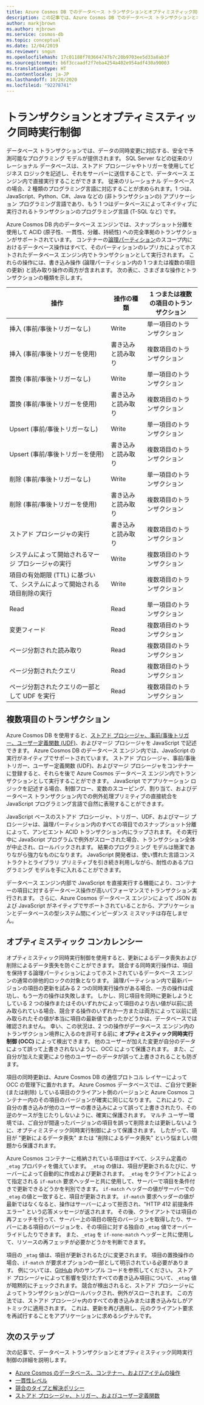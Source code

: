 ```yaml
---
title: Azure Cosmos DB でのデータベース トランザクションとオプティミスティック同時実行制御
description: この記事では、Azure Cosmos DB でのデータベース トランザクションとオプティミスティック同時実行制御について説明します。
author: markjbrown
ms.author: mjbrown
ms.service: cosmos-db
ms.topic: conceptual
ms.date: 12/04/2019
ms.reviewer: sngun
ms.openlocfilehash: 17c01188f783664747b7c20b9703ee5d33a8ab3f
ms.sourcegitcommit: b6f3ccaadf2f7eba4254a402e954adf430a90003
ms.translationtype: HT
ms.contentlocale: ja-JP
ms.lasthandoff: 10/20/2020
ms.locfileid: "92278741"
---
```

# <a name="transactions-and-optimistic-concurrency-control"></a>トランザクションとオプティミスティック同時実行制御

データベース トランザクションでは、データの同時変更に対応する、安全で予測可能なプログラミング モデルが提供されます。 SQL Server などの従来のリレーショナル データベースは、ストアド プロシージャやトリガーを使用してビジネス ロジックを記述し、それをサーバーに送信することで、データベース エンジン内で直接実行することができます。 従来のリレーショナル データベースの場合、2 種類のプログラミング言語に対応することが求められます。1 つは、JavaScript、Python、C#、Java などの (非トランザクションの) アプリケーション プログラミング言語であり、もう 1 つはデータベースによってネイティブに実行されるトランザクションのプログラミング言語 (T-SQL など) です。

Azure Cosmos DB 内のデータベース エンジンでは、スナップショット分離を使用して ACID (原子性、一貫性、分離、持続性) への完全準拠のトランザクションがサポートされています。 コンテナーの[論理パーティション](partitioning-overview.md)のスコープ内におけるデータベース操作はすべて、そのパーティションのレプリカによってホストされたデータベース エンジン内でトランザクションとして実行されます。 これらの操作には、書き込み操作 (論理パーティション内の 1 つまたは複数の項目の更新) と読み取り操作の両方が含まれます。 次の表に、さまざまな操作とトランザクションの種類を示します。

| **操作**  | **操作の種類** | **1 つまたは複数の項目のトランザクション** |
|---------|---------|---------|
| 挿入 (事前/事後トリガーなし) | Write | 単一項目のトランザクション |
| 挿入 (事前/事後トリガーを使用) | 書き込みと読み取り | 複数項目のトランザクション |
| 置換 (事前/事後トリガーなし) | Write | 単一項目のトランザクション |
| 置換 (事前/事後トリガーを使用) | 書き込みと読み取り | 複数項目のトランザクション |
| Upsert (事前/事後トリガーなし) | Write | 単一項目のトランザクション |
| Upsert (事前/事後トリガーを使用) | 書き込みと読み取り | 複数項目のトランザクション |
| 削除 (事前/事後トリガーなし) | Write | 単一項目のトランザクション |
| 削除 (事前/事後トリガーを使用) | 書き込みと読み取り | 複数項目のトランザクション |
| ストアド プロシージャの実行 | 書き込みと読み取り | 複数項目のトランザクション |
| システムによって開始されるマージ プロシージャの実行 | Write | 複数項目のトランザクション |
| 項目の有効期限 (TTL) に基づいて、システムによって開始される項目削除の実行 | Write | 複数項目のトランザクション |
| Read | Read | 単一項目のトランザクション |
| 変更フィード | Read | 複数項目のトランザクション |
| ページ分割された読み取り | Read | 複数項目のトランザクション |
| ページ分割されたクエリ | Read | 複数項目のトランザクション |
| ページ分割されたクエリの一部として UDF を実行 | Read | 複数項目のトランザクション |

## <a name="multi-item-transactions"></a>複数項目のトランザクション

Azure Cosmos DB を使用すると、[ストアド プロシージャ、事前/事後トリガー、ユーザー定義関数 (UDF)](stored-procedures-triggers-udfs.md)、およびマージ プロシージャを JavaScript で記述できます。 Azure Cosmos DB のデータベース エンジン内では、JavaScript の実行がネイティブでサポートされています。 ストアド プロシージャ、事前/事後トリガー、ユーザー定義関数 (UDF)、およびマージ プロシージャをコンテナーに登録すると、それらを後で Azure Cosmos データベース エンジン内でトランザクションとして実行することができます。 JavaScript でアプリケーション ロジックを記述する場合、制御フロー、変数のスコーピング、割り当て、およびデータベース トランザクション内での例外処理プリミティブの直接統合を JavaScript プログラミング言語で自然に表現することができます。

JavaScript ベースのストアド プロシージャ、トリガー、UDF、およびマージ プロシージャは、論理パーティション内のすべての項目でのスナップショット分離によって、アンビエント ACID トランザクション内にラップされます。 その実行中に JavaScript プログラムで例外がスローされた場合、トランザクション全体が中止され、ロールバックされます。 結果のプログラミング モデルは簡潔でありながら強力なものになります。 JavaScript 開発者は、使い慣れた言語コンストラクトとライブラリ プリミティブを引き続き利用しながら、耐性のあるプログラミング モデルを手に入れることができます。

データベース エンジン内部で JavaScript を直接実行する機能により、コンテナーの項目に対するデータベース操作が高いパフォーマンスでトランザクション実行されます。 さらに、Azure Cosmos データベース エンジンによって JSON および JavaScript がネイティブでサポートされていることから、アプリケーションとデータベースの型システム間にインピーダンス ミスマッチは存在しません。

## <a name="optimistic-concurrency-control"></a>オプティミスティック コンカレンシー

オプティミスティック同時実行制御を使用すると、更新によるデータ喪失および削除によるデータ喪失を防ぐことができます。 競合する同時実行操作は、項目を保持する論理パーティションによってホストされているデータベース エンジンの通常の排他的ロックの対象となります。 論理パーティション内で最新バージョンの項目の更新を試みる 2 つの同時実行操作がある場合、一方の操作は成功し、もう一方の操作は失敗します。 しかし、同じ項目を同時に更新しようとしている 2 つの操作またはそのいずれかによって項目のより古い値が以前に読み取られている場合、競合する操作のいずれか一方または両方によって以前に読み取られたその値が本当に項目の最新値であったかどうかは、データベースでは確認されません。 幸い、この状況は、2 つの操作がデータベース エンジン内のトランザクション境界に入るのを許可する前に **オプティミスティック同時実行制御 (OCC)** によって検出できます。 他のユーザーが加えた変更が自分のデータによって誤って上書きされないように、OCC によって保護されます。 また、ご自分が加えた変更により他のユーザーのデータが誤って上書きされることも防ぎます。

項目の同時更新は、Azure Cosmos DB の通信プロトコル レイヤーによって OCC の管理下に置かれます。 Azure Cosmos データベースでは、ご自分で更新 (または削除) している項目のクライアント側のバージョンと Azure Cosmos コンテナー内のその項目のバージョンが確実に同じになります。 これにより、ご自分の書き込みが他のユーザーの書き込みによって誤って上書きされたり、その逆のケースが生じたりしないように、確実に保護されます。 マルチ ユーザー環境では、ご自分が間違ったバージョンの項目を誤って削除または更新しないように、オプティミスティック同時実行制御によって保護されます。 したがって、項目が "更新によるデータ喪失" または "削除によるデータ喪失" という悩ましい問題から保護されます。

Azure Cosmos コンテナーに格納されている項目はすべて、システム定義の `_etag` プロパティを備えています。 `_etag` の値は、項目が更新されるたびに、サーバーによって自動的に作成および更新されます。 `_etag` をクライアントによって指定される `if-match` 要求ヘッダーと共に使用して、サーバーで項目を条件付きで更新できるどうかを判別できます。 `if-match` ヘッダーの値がサーバーでの `_etag` の値と一致すると、項目が更新されます。 `if-match` 要求ヘッダーの値が最新ではなくなると、操作はサーバーによって拒否され、"HTTP 412 前提条件エラー" という応答メッセージが返されます。 その後、クライアントでは項目の再フェッチを行って、サーバー上の項目の現在のバージョンを取得したり、サーバーにある項目のバージョンを、その項目に対する独自の `_etag` 値でオーバーライドしたりできます。 また、`_etag` を `if-none-match` ヘッダーと共に使用して、リソースの再フェッチが必要かどうかを判断できます。

項目の `_etag` 値は、項目が更新されるたびに変更されます。 項目の置換操作の場合、`if-match` が要求オプションの一部として明示されている必要があります。 例については、[GitHub](https://github.com/Azure/azure-cosmos-dotnet-v3/blob/master/Microsoft.Azure.Cosmos.Samples/Usage/ItemManagement/Program.cs#L676-L772) 内のサンプル コードを参照してください。 ストアド プロシージャによって影響を受けたすべての書き込み項目について、`_etag` 値が暗黙的にチェックされます。 競合が検出されると、ストアド プロシージャによってトランザクションがロールバックされ、例外がスローされます。 この方法では、ストアド プロシージャ内のすべての書き込みまたは書き込みなしがアトミックに適用されます。 これは、更新を再び適用し、元のクライアント要求を再試行することをアプリケーションに求めるシグナルです。

## <a name="next-steps"></a>次のステップ

次の記事で、データベース トランザクションとオプティミスティック同時実行制御の詳細を説明します。

- [Azure Cosmos のデータベース、コンテナー、およびアイテムの操作](account-databases-containers-items.md)
- [一貫性レベル](consistency-levels.md)
- [競合のタイプと解決ポリシー](conflict-resolution-policies.md)
- [ストアド プロシージャ、トリガー、およびユーザー定義関数](stored-procedures-triggers-udfs.md)
